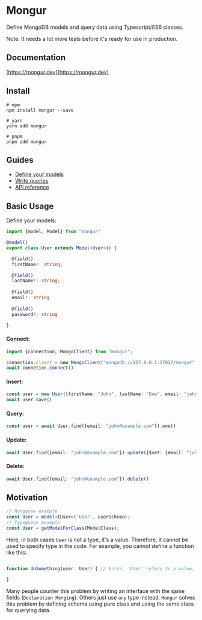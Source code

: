 # Mongur
Define MongoDB models and query data using Typescript/ES6 classes.


Note: It needs a lot more tests before it's ready for use in production.

## Documentation
[https://mongur.dev](https://mongur.dev)

## Install
```shell
# npm 
npm install mongur --save

# yarn
yarn add mongur

# pnpm
pnpm add mongur
```

## Guides
- [Define your models](https://mongur.dev/models)
- [Write queries](https://mongur.dev/queries)
- [API reference](https://mongur.dev/reference/api)


## Basic Usage

Define your models:

```typescript
import {model, Model} from "mongur"

@model()
export class User extends Model<User>() {

  @field()
  firstName!: string;

  @field()
  lastName!: string;
  
  @field()
  email!: string
  
  @field()
  password?: string

}
```

#### Connect:

```typescript
import {connection, MongoClient} from "mongur";

connection.client = new MongoClient("mongodb://127.0.0.1:27017/mongur", {monitorCommands: true})
await connetion.connect()

```

#### Insert:

```typescript
const user = new User({firstName: "John", lastName: "Doe", email: "john@example.com"})
await user.save()
```

#### Query:

```typescript
const user = await User.find({email: "john@example.com"}).one()
```

#### Update:

```typescript
await User.find({email: "john@example.com"}).update({$set: {email: "john@example.net"}})
```

#### Delete:

```typescript
await User.find({email: "john@example.com"}).delete()
```


## Motivation

```typescript
// Mongoose example
const User = model<IUser>('User', userSchema);
// Typegoose example
const User = getModelForClass(ModelClass);
```
Here, in both cases `User` is not a type, it's a value. Therefore, it cannot be used to specify type in the code.
For example, you cannot define a function like this:

```typescript

function doSomething(user: User) { // Error, 'User' refers to a value, but is being used as a type here

}
```
Many people counter this problem by writing an interface with the same fields (`Declaration Merging`). Others just 
use `any` type instead. `Mongur` solves this problem by defining schema using pure class and using the same class for
querying data.

